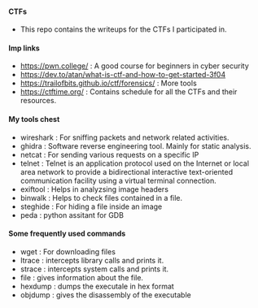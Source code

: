 #### CTFs

- This repo contains the writeups for the CTFs I participated in.

#### Imp links

- https://pwn.college/ : A good course for beginners in cyber security
- https://dev.to/atan/what-is-ctf-and-how-to-get-started-3f04
- https://trailofbits.github.io/ctf/forensics/ : More tools
- https://ctftime.org/ : Contains schedule for all the CTFs and their resources.

#### My tools chest

- wireshark : For sniffing packets and network related activities.
- ghidra : Software reverse engineering tool. Mainly for static analysis.
- netcat : For sending various requests on a specific IP
- telnet : Telnet is an application protocol used on the Internet or local area network to provide a bidirectional interactive text-oriented communication facility using a virtual terminal connection.
- exiftool : Helps in analyzsing image headers
- binwalk : Helps to check files contained in a file.
- steghide : For hiding a file inside an image
- peda : python assitant for GDB

#### Some frequently used commands

- wget : For downloading files
- ltrace : intercepts library calls and prints it.
- strace : intercepts system calls and prints it.
- file : gives information about the file.
- hexdump : dumps the executale in hex format
- objdump : gives the disassembly of the executable
